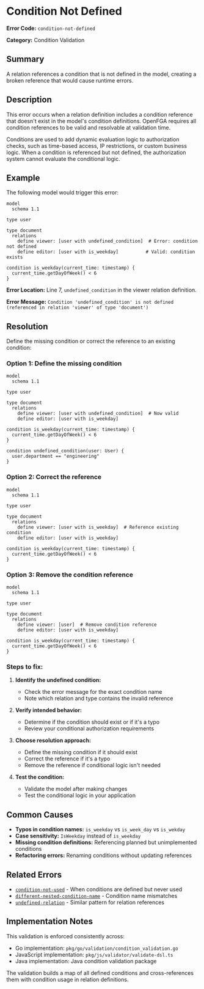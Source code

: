 # Condition Not Defined

**Error Code:** `condition-not-defined`

**Category:** Condition Validation

## Summary

A relation references a condition that is not defined in the model, creating a broken reference that would cause runtime errors.

## Description

This error occurs when a relation definition includes a condition reference that doesn't exist in the model's condition definitions. OpenFGA requires all condition references to be valid and resolvable at validation time.

Conditions are used to add dynamic evaluation logic to authorization checks, such as time-based access, IP restrictions, or custom business logic. When a condition is referenced but not defined, the authorization system cannot evaluate the conditional logic.

## Example

The following model would trigger this error:

```
model
  schema 1.1

type user

type document
  relations
    define viewer: [user with undefined_condition]  # Error: condition not defined
    define editor: [user with is_weekday]          # Valid: condition exists

condition is_weekday(current_time: timestamp) {
  current_time.getDayOfWeek() < 6
}
```

**Error Location:** Line 7, `undefined_condition` in the viewer relation definition.

**Error Message:** `Condition 'undefined_condition' is not defined (referenced in relation 'viewer' of type 'document')`

## Resolution

Define the missing condition or correct the reference to an existing condition:

### Option 1: Define the missing condition

```
model
  schema 1.1

type user

type document
  relations
    define viewer: [user with undefined_condition]  # Now valid
    define editor: [user with is_weekday]

condition is_weekday(current_time: timestamp) {
  current_time.getDayOfWeek() < 6
}

condition undefined_condition(user: User) {
  user.department == "engineering"
}
```

### Option 2: Correct the reference

```
model
  schema 1.1

type user

type document
  relations
    define viewer: [user with is_weekday]  # Reference existing condition
    define editor: [user with is_weekday]

condition is_weekday(current_time: timestamp) {
  current_time.getDayOfWeek() < 6
}
```

### Option 3: Remove the condition reference

```
model
  schema 1.1

type user

type document
  relations
    define viewer: [user]  # Remove condition reference
    define editor: [user with is_weekday]

condition is_weekday(current_time: timestamp) {
  current_time.getDayOfWeek() < 6
}
```

### Steps to fix:

1. **Identify the undefined condition:**
   - Check the error message for the exact condition name
   - Note which relation and type contains the invalid reference

2. **Verify intended behavior:**
   - Determine if the condition should exist or if it's a typo
   - Review your conditional authorization requirements

3. **Choose resolution approach:**
   - Define the missing condition if it should exist
   - Correct the reference if it's a typo
   - Remove the reference if conditional logic isn't needed

4. **Test the condition:**
   - Validate the model after making changes
   - Test the conditional logic in your application

## Common Causes

- **Typos in condition names:** `is_weekday` vs `is_week_day` vs `is_wekday`
- **Case sensitivity:** `IsWeekday` instead of `is_weekday`
- **Missing condition definitions:** Referencing planned but unimplemented conditions
- **Refactoring errors:** Renaming conditions without updating references

## Related Errors

- [`condition-not-used`](./condition-not-used.md) - When conditions are defined but never used
- [`different-nested-condition-name`](./different-nested-condition-name.md) - Condition name mismatches
- [`undefined-relation`](./undefined-relation.md) - Similar pattern for relation references

## Implementation Notes

This validation is enforced consistently across:
- Go implementation: `pkg/go/validation/condition_validation.go`
- JavaScript implementation: `pkg/js/validator/validate-dsl.ts`
- Java implementation: Java condition validation package

The validation builds a map of all defined conditions and cross-references them with condition usage in relation definitions.
